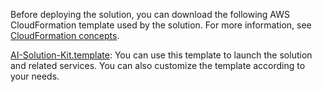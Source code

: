 Before deploying the solution, you can download the following AWS CloudFormation template used by the solution. For more information, see [CloudFormation concepts](https://docs.aws.amazon.com/AWSCloudFormation/latest/UserGuide/cfn-whatis-concepts.html).

[AI-Solution-Kit.template](https://aws-gcr-solutions.s3.cn-north-1.amazonaws.com.cn/Aws-gcr-ai-solution-kit/v1.4.0/AI-Solution-Kit.template): You can use this template to launch the solution and related services. You can also customize the template according to your needs.